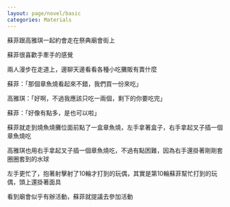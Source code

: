 ```yaml
---
layout: page/novel/basic
categories: Materials
---
```


蘇菲跟高雅琪一起約會走在祭典廟會街上  

蘇菲很喜歡手牽手的感覺  

兩人漫步在走道上，邊聊天邊看看各種小吃攤販有賣什麼  

蘇菲：「那個章魚燒看起來不錯，我們買一份來吃」  

高雅琪：「好啊，不過我應該只吃一兩個，剩下的你要吃完」  

蘇菲：「好像有點多，是也可以啦」  

蘇菲就走到燒魚燒攤位面前點了一盒章魚燒，左手拿著盒子，右手拿起叉子插一個章魚燒吃  

高雅琪也用右手拿起叉子插一個章魚燒吃，不過有點困難，因為右手還掛著剛剛套圈圈套到的水球  

左手更忙了，抱著射擊射了10輪才打到的玩偶，其實是第10輪蘇菲幫忙打到的玩偶，頭上還掛著面具

看到廟會似乎有辦活動，蘇菲就提議去參加活動
